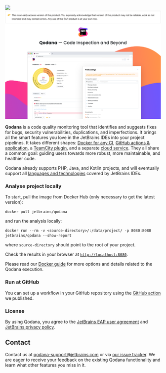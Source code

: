 ![](https://jb.gg/badges/official-flat-square.svg)  
![](resources/eap-alert.png)
![](resources/banner-main.png)

**Qodana** is a code quality monitoring tool that identifies and suggests fixes for bugs, security vulnerabilities, duplications, and imperfections.
It brings all the smart features you love in the JetBrains IDEs into your project pipelines.
It takes different shapes: [Docker for any CI](Docker/README.md), [GitHub actions & application](GitHub/README.md), a [TeamCity plugin](TeamCity/README.md), and a separate [cloud service](Service/README.md). They all share a common goal: guiding users towards more robust, more maintainable, and healthier code.

Qodana already supports PHP, Java, and Kotlin projects, and will eventually support all [languages and technologies](General/supported-technologies.md) covered by JetBrains IDEs.

### Analyse project locally

To start, pull the image from Docker Hub (only necessary to get the latest version):
```
docker pull jetbrains/qodana
```

and run the analysis locally:
```
docker run --rm -v <source-directory>/:/data/project/ -p 8080:8080 jetbrains/qodana --show-report
```

where `source-directory` should point to the root of your project.

Check the results in your browser at [`http://localhost:8080`](http://localhost:8080).

Please read our [Docker guide](/Docker/README.md) for more options and details related to the Qodana execution.

### Run at GitHub

You can set up a workflow in your GitHub repository using the [GitHub action](GitHub/README.md) we published.

### License

By using Qodana, you agree to the [JetBrains EAP user agreement](https://www.jetbrains.com/legal/agreements/user_eap.html) and [JetBrains privacy policy](https://www.jetbrains.com/company/privacy.html).

## Contact

Contact us at [qodana-support@jetbrains.com](mailto:qodana-support@jetbrains.com) or via [our issue tracker](https://youtrack.jetbrains.com/newIssue?project=QD). We are eager to receive your feedback on the existing Qodana functionality and learn what other features you miss in it.

